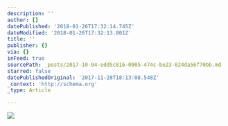 ```yaml
---
description: ''
author: []
datePublished: '2018-01-26T17:32:14.745Z'
dateModified: '2018-01-26T17:32:13.801Z'
title: ''
publisher: {}
via: {}
inFeed: true
sourcePath: _posts/2017-10-04-edd5c816-0905-474c-be23-024da56f70bb.md
starred: false
datePublishedOriginal: '2017-11-28T18:13:08.548Z'
_context: 'http://schema.org'
_type: Article

---
```

![](https://the-grid-user-content.s3-us-west-2.amazonaws.com/eab4ce57-c021-4b67-9486-263c8ba7f563.jpg)